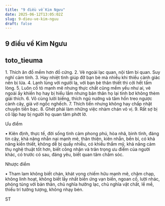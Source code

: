 ```yaml
---
title: "9 điều về Kim Ngưu"
date: 2025-06-12T13:05:02Z
slug: 9-dieu-ve-kim-nguu
draft: false
---
```


## 9 điều về Kim Ngưu

## toto_tieuma

‎1. Thích ăn đồ mềm hơn đồ cứng.
2. Vẻ ngoài lạc quan, nội tâm bi quan. Suy nghĩ cảm tính.
3. Hay nhiệt tình giúp đỡ bạn bè mà nhiều khi thiếu cảnh giác nên bị lừa.
4. Lạnh lùng với người lạ, với bạn bè thân thiết thì cởi hết tấm lòng.
5. Luôn cố tỏ mạnh mẽ nhưng thực chất cũng mềm yếu như ai, vẻ ngoài ấy khiến họ hay bị hiểu lầm nhưng bản thân họ lại tỉnh bơ không thèm giải thích.
6. Vô cùng lười biếng, thích ngủ nướng và tâm hồn treo ngược cành cây, giả vờ ngốc nghếch.
7. Thích tiền nhưng không hay chấp nhặt chuyện tiền bạc.
8. Ghét phải làm những việc nhàm chán vô vị.
9. Rất sợ bị cô lập hay bị người họ quan tâm phớt lờ.
 
 
Ưu điểm
 
• Kiên định, thực tế, đời sống tình cảm phong phú, hòa nhã, bình tĩnh, đáng tin cậy, khả năng nhẫn nại mạnh mẽ, thân thiện, kiên nhẫn, bền bỉ, có khả năng kiến thiết, không dễ bị quấy nhiễu, có khiếu thẩm mỹ, khả năng cảm thụ nghệ thuật tốt hơn, biết công nhận và trân trọng ưu điểm của người khác, có trước có sau, đáng yêu, biết quan tâm chăm sóc.
 
 
Nhược điểm
 
• Tham lam không biết chán, khát vọng chiếm hữu mạnh mẽ, chậm chạp, không linh hoạt, không biết lấy nhất biến ứng vạn biến, ngoan cố, lười nhác, phóng túng với bản thân, chủ nghĩa hưởng lạc, chủ nghĩa vật chất, lề mề, thiếu trí tưởng tượng, không nhạy bén.
 
ST
